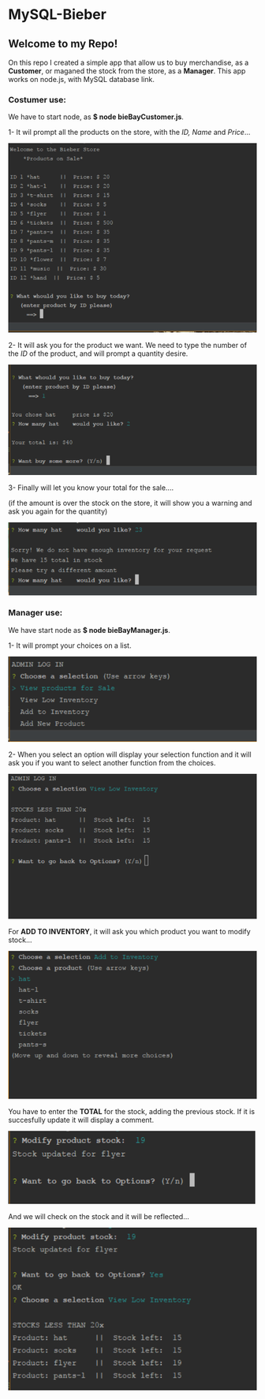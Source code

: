 # MySQL-Bieber

## Welcome to my Repo! 
On this repo I created a simple app that allow us to buy merchandise, as a **Customer**, or maganed the stock from the store, as a **Manager**.
This app works on node.js, with MySQL database link.

### Costumer use:
We have to start node, as **$ node bieBayCustomer.js**. 

1- It wil prompt all the products on the store, with the *ID, Name* and *Price*...

![image of customer](https://github.com/marioiovanna/MySQL-Bieber/blob/master/Readme%20Picts/Costumer1.PNG)

2- It will ask you for the product we want. We need to type the number of the *ID* of the product, and will prompt a quantity desire.

![image of customer](https://github.com/marioiovanna/MySQL-Bieber/blob/master/Readme%20Picts/Costumer2.PNG)

3- Finally will let you know your total for the sale.... 

(if the amount is over the stock on the store, it will show you a warning and ask you again for the quantity)

![image of customer](https://github.com/marioiovanna/MySQL-Bieber/blob/master/Readme%20Picts/Costumer3.PNG)


### Manager use:
We have start node as **$ node bieBayManager.js**.

1- It will prompt your choices on a list.

![image of customer](https://github.com/marioiovanna/MySQL-Bieber/blob/master/Readme%20Picts/Manager1.PNG)

2- When you select an option will display your selection function and it will ask you if you want to select another function from the choices.

![image of customer](https://github.com/marioiovanna/MySQL-Bieber/blob/master/Readme%20Picts/Manager2.PNG)

For **ADD TO INVENTORY**, it will ask you which product you want to modify stock...

![image of customer](https://github.com/marioiovanna/MySQL-Bieber/blob/master/Readme%20Picts/Manager3.PNG)

You have to enter the **TOTAL** for the stock, adding the previous stock. If it is succesfully update it will display a comment.

![image of customer](https://github.com/marioiovanna/MySQL-Bieber/blob/master/Readme%20Picts/Manager4.PNG)

And we will check on the stock and it will be reflected...

![image of customer](https://github.com/marioiovanna/MySQL-Bieber/blob/master/Readme%20Picts/Manager5.PNG)



